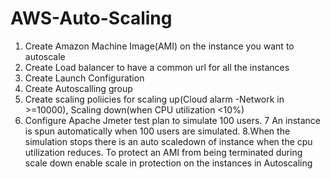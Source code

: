 # AWS-Auto-Scaling
1. Create Amazon Machine Image(AMI) on the instance you want to autoscale
2. Create Load balancer to have a common url for all the instances
3. Create Launch Configuration
4. Create Autoscalling group
5. Create scaling poliicies for scaling up(Cloud alarm -Network in >=10000), Scaling down(when CPU utilization <10%)
6. Configure Apache Jmeter test plan to simulate 100 users.
7 An instance is spun automatically when 100 users are simulated.
8.When the simulation stops there is an auto scaledown of instance when the cpu utilization reduces.
To protect an AMI from being terminated during scale down enable scale in protection on the instances in Autoscaling
